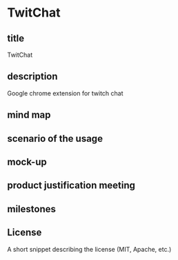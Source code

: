 TwitChat
========

## title

TwitChat

## description

Google chrome extension for twitch chat

## mind map


## scenario of the usage


## mock-up


## product justification meeting


## milestones


## License

A short snippet describing the license (MIT, Apache, etc.)
